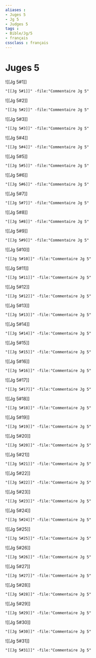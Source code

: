 ```yaml
---
aliases : 
- Juges 5
- Jg 5
- Judges 5
tags : 
- Bible/Jg/5
- français
cssclass : français
---
```


# Juges 5

![[Jg 5#1]]

```query
"[[Jg 5#1]]" -file:"Commentaire Jg 5"
```

![[Jg 5#2]]

```query
"[[Jg 5#2]]" -file:"Commentaire Jg 5"
```

![[Jg 5#3]]

```query
"[[Jg 5#3]]" -file:"Commentaire Jg 5"
```

![[Jg 5#4]]

```query
"[[Jg 5#4]]" -file:"Commentaire Jg 5"
```

![[Jg 5#5]]

```query
"[[Jg 5#5]]" -file:"Commentaire Jg 5"
```

![[Jg 5#6]]

```query
"[[Jg 5#6]]" -file:"Commentaire Jg 5"
```

![[Jg 5#7]]

```query
"[[Jg 5#7]]" -file:"Commentaire Jg 5"
```

![[Jg 5#8]]

```query
"[[Jg 5#8]]" -file:"Commentaire Jg 5"
```

![[Jg 5#9]]

```query
"[[Jg 5#9]]" -file:"Commentaire Jg 5"
```

![[Jg 5#10]]

```query
"[[Jg 5#10]]" -file:"Commentaire Jg 5"
```

![[Jg 5#11]]

```query
"[[Jg 5#11]]" -file:"Commentaire Jg 5"
```

![[Jg 5#12]]

```query
"[[Jg 5#12]]" -file:"Commentaire Jg 5"
```

![[Jg 5#13]]

```query
"[[Jg 5#13]]" -file:"Commentaire Jg 5"
```

![[Jg 5#14]]

```query
"[[Jg 5#14]]" -file:"Commentaire Jg 5"
```

![[Jg 5#15]]

```query
"[[Jg 5#15]]" -file:"Commentaire Jg 5"
```

![[Jg 5#16]]

```query
"[[Jg 5#16]]" -file:"Commentaire Jg 5"
```

![[Jg 5#17]]

```query
"[[Jg 5#17]]" -file:"Commentaire Jg 5"
```

![[Jg 5#18]]

```query
"[[Jg 5#18]]" -file:"Commentaire Jg 5"
```

![[Jg 5#19]]

```query
"[[Jg 5#19]]" -file:"Commentaire Jg 5"
```

![[Jg 5#20]]

```query
"[[Jg 5#20]]" -file:"Commentaire Jg 5"
```

![[Jg 5#21]]

```query
"[[Jg 5#21]]" -file:"Commentaire Jg 5"
```

![[Jg 5#22]]

```query
"[[Jg 5#22]]" -file:"Commentaire Jg 5"
```

![[Jg 5#23]]

```query
"[[Jg 5#23]]" -file:"Commentaire Jg 5"
```

![[Jg 5#24]]

```query
"[[Jg 5#24]]" -file:"Commentaire Jg 5"
```

![[Jg 5#25]]

```query
"[[Jg 5#25]]" -file:"Commentaire Jg 5"
```

![[Jg 5#26]]

```query
"[[Jg 5#26]]" -file:"Commentaire Jg 5"
```

![[Jg 5#27]]

```query
"[[Jg 5#27]]" -file:"Commentaire Jg 5"
```

![[Jg 5#28]]

```query
"[[Jg 5#28]]" -file:"Commentaire Jg 5"
```

![[Jg 5#29]]

```query
"[[Jg 5#29]]" -file:"Commentaire Jg 5"
```

![[Jg 5#30]]

```query
"[[Jg 5#30]]" -file:"Commentaire Jg 5"
```

![[Jg 5#31]]

```query
"[[Jg 5#31]]" -file:"Commentaire Jg 5"
```

